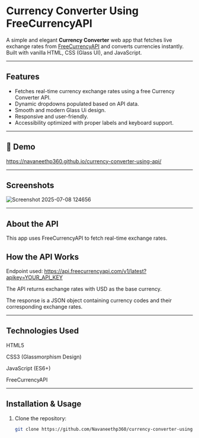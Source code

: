 # Currency Converter Using FreeCurrencyAPI

A simple and elegant **Currency Converter** web app that fetches live exchange rates from [FreeCurrencyAPI](https://freecurrencyapi.com/) and converts currencies instantly. Built with vanilla HTML, CSS (Glass UI), and JavaScript.

---

## Features

- Fetches real-time currency exchange rates using a free Currency Converter API.
- Dynamic dropdowns populated based on API data.
- Smooth and modern Glass Ui design.
- Responsive and user-friendly.
- Accessibility optimized with proper labels and keyboard support.

---
## 🚀 Demo

https://navaneethp360.github.io/currency-converter-using-api/

---

## Screenshots

![Screenshot 2025-07-08 124656](https://github.com/user-attachments/assets/1fa31f3b-ea9d-4e8a-8c91-21c4ef69ba71)

---


## About the API
This app uses FreeCurrencyAPI to fetch real-time exchange rates.

## How the API Works
Endpoint used:
https://api.freecurrencyapi.com/v1/latest?apikey=YOUR_API_KEY

The API returns exchange rates with USD as the base currency.

The response is a JSON object containing currency codes and their corresponding exchange rates.

---
## Technologies Used
HTML5

CSS3 (Glassmorphism Design)

JavaScript (ES6+)

FreeCurrencyAPI

---

## Installation & Usage

1. Clone the repository:
   ```bash
   git clone https://github.com/Navaneethp360/currency-converter-using-api.git
   
